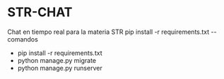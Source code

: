 # STR-CHAT
Chat en tiempo real para la materia STR
pip install -r requirements.txt
--comandos
- pip install -r requirements.txt
- python manage.py migrate
- python manage.py runserver
